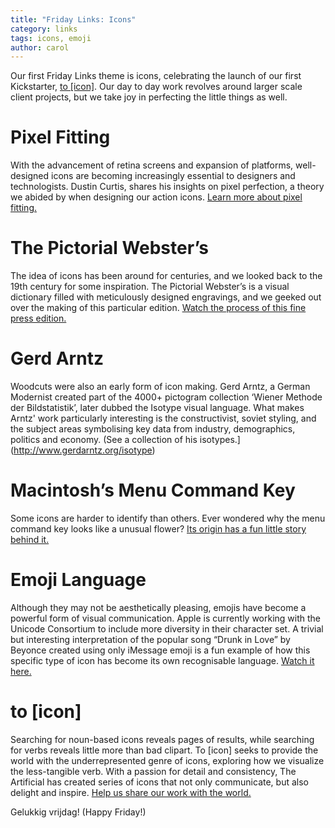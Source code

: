 ```yaml
---
title: "Friday Links: Icons"
category: links
tags: icons, emoji
author: carol
---
```


Our first Friday Links theme is icons, celebrating the launch of our first Kickstarter, [to [icon]](http://toicon.com/). Our day to day work revolves around larger scale client projects, but we take joy in perfecting the little things as well. 

# Pixel Fitting
With the advancement of retina screens and expansion of platforms, well-designed icons are becoming increasingly essential to designers and technologists. Dustin Curtis, shares his insights on pixel perfection, a theory we abided by when designing our action icons. [Learn more about pixel fitting.](http://dcurt.is/pixel-fitting)

# The Pictorial Webster’s
The idea of icons has been around for centuries, and we looked back to the 19th century for some inspiration. The Pictorial Webster’s is a visual dictionary filled with meticulously designed engravings, and we geeked out over the making of this particular edition. [Watch the process of this fine press edition.](http://vimeo.com/5228616)

# Gerd Arntz
Woodcuts were also an early form of icon making. Gerd Arntz, a German Modernist created part of the 4000+ pictogram collection ‘Wiener Methode der Bildstatistik’, later dubbed the Isotype visual language. What makes Arntz' work particularly interesting is the constructivist, soviet styling, and the subject areas symbolising key data from industry, demographics, politics and economy. (See a collection of his isotypes.](http://www.gerdarntz.org/isotype)

# Macintosh’s Menu Command Key
Some icons are harder to identify than others. Ever wondered why the menu command key looks like a unusual flower? [Its origin has a fun little story behind it.](http://www.folklore.org/StoryView.py?project=Macintosh&story=Swedish_Campground.txt)

# Emoji Language
Although they may not be aesthetically pleasing, emojis have become a powerful form of visual communication. Apple is currently working with the Unicode Consortium to include more diversity in their character set. A trivial but interesting interpretation of the popular song “Drunk in Love” by Beyonce created using only iMessage emoji is a fun example of how this specific type of icon has become its own recognisable language. [Watch it here.](http://www.policymic.com/articles/84377/drunk-in-love-emoji-video-is-pretty-much-exactly-what-it-feels-like-to-drunk-text)

# to [icon]
Searching for noun-based icons reveals pages of results, while searching for verbs reveals little more than bad clipart. To [icon] seeks to provide the world with the underrepresented genre of icons, exploring how we visualize the less-tangible verb. With a passion for detail and consistency, The Artificial has created series of icons that not only communicate, but also delight and inspire. [Help us share our work with the world.](https://www.kickstarter.com/projects/gerwitz/to-icon/)

Gelukkig vrijdag! (Happy Friday!)
